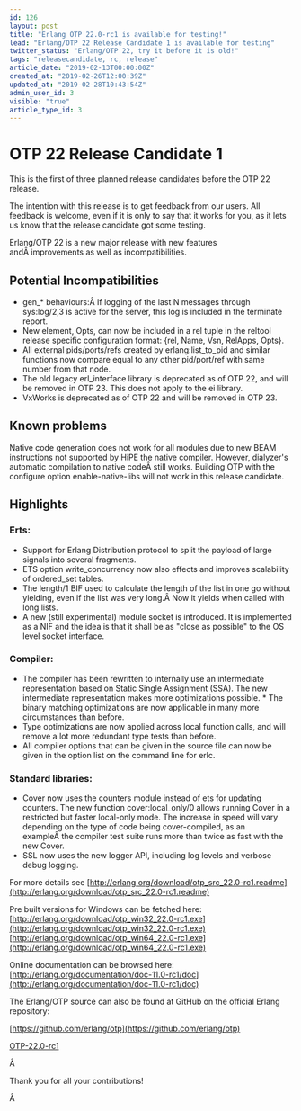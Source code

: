 ```yaml
---
id: 126
layout: post
title: "Erlang OTP 22.0-rc1 is available for testing!"
lead: "Erlang/OTP 22 Release Candidate 1 is available for testing"
twitter_status: "Erlang/OTP 22, try it before it is old!"
tags: "releasecandidate, rc, release"
article_date: "2019-02-13T00:00:00Z"
created_at: "2019-02-26T12:00:39Z"
updated_at: "2019-02-28T10:43:54Z"
admin_user_id: 3
visible: "true"
article_type_id: 3
---
```

# OTP 22 Release Candidate 1

This is the first of three planned release candidates before the OTP 22 release.

The intention with this release is to get feedback from our users. All feedback is welcome, even if it is only to say that it works for you, as it lets us know that the release candidate got some testing.

Erlang/OTP 22 is a new major release with new features andÂ improvements as well as incompatibilities.
## Potential Incompatibilities
* gen_* behaviours:Â If logging of the last N messages through sys:log/2,3 is active for the server, this log is included in the terminate report.
* New element, Opts, can now be included in a rel tuple in the reltool release specific configuration format: {rel, Name, Vsn, RelApps, Opts}.
* All external pids/ports/refs created by erlang:list_to_pid and similar functions now compare equal to any other pid/port/ref with same number from that node.
* The old legacy erl_interface library is deprecated as of OTP 22, and will be removed in OTP 23. This does not apply to the ei library.
* VxWorks is deprecated as of OTP 22 and will be removed in OTP 23.
## Known problems

Native code generation does not work for all modules due to new BEAM instructions not supported by HiPE the native compiler. However, dialyzer's automatic compilation to native codeÂ still works. Building OTP with the configure option enable-native-libs will not work in this release candidate.
## Highlights
### Erts:
* Support for Erlang Distribution protocol to split the payload of large signals into several fragments.
* ETS option write_concurrency now also effects and improves scalability of ordered_set tables.
* The length/1 BIF used to calculate the length of the list in one go without yielding, even if the list was very long.Â Now it yields when called with long lists.
* A new (still experimental) module socket is introduced. It is implemented as a NIF and the idea is that it shall be as "close as possible" to the OS level socket interface.
### Compiler:
* The compiler has been rewritten to internally use an intermediate representation based on Static Single Assignment (SSA). The new intermediate representation makes more optimizations possible. * The binary matching optimizations are now applicable in many more circumstances than before.
* Type optimizations are now applied across local function calls, and will remove a lot more redundant type tests than before.
* All compiler options that can be given in the source file can now be given in the option list on the command line for erlc.
### Standard libraries:
* Cover now uses the counters module instead of ets for updating counters. The new function cover:local_only/0 allows running Cover in a restricted but faster local-only mode. The increase in speed will vary depending on the type of code being cover-compiled, as an exampleÂ the compiler test suite runs more than twice as fast with the new Cover.
* SSL now uses the new logger API, including log levels and verbose debug logging.

For more details see
 [http://erlang.org/download/otp_src_22.0-rc1.readme](http://erlang.org/download/otp_src_22.0-rc1.readme)

Pre built versions for Windows can be fetched here:
 [http://erlang.org/download/otp_win32_22.0-rc1.exe](http://erlang.org/download/otp_win32_22.0-rc1.exe)
 [http://erlang.org/download/otp_win64_22.0-rc1.exe](http://erlang.org/download/otp_win64_22.0-rc1.exe)

Online documentation can be browsed here:
 [http://erlang.org/documentation/doc-11.0-rc1/doc](http://erlang.org/documentation/doc-11.0-rc1/doc)

The Erlang/OTP source can also be found at GitHub on the official Erlang repository:

[https://github.com/erlang/otp](https://github.com/erlang/otp)

[OTP-22.0-rc1](https://github.com/erlang/otp/releases/tag/OTP-22.0-rc1)

Â 

Thank you for all your contributions!

Â 

